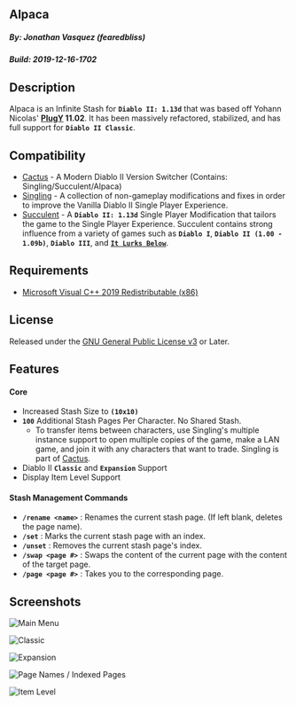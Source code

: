 ## Alpaca
##### By: Jonathan Vasquez (fearedbliss)
##### Build: 2019-12-16-1702

## Description

Alpaca is an Infinite Stash for **`Diablo II: 1.13d`** that was based off Yohann Nicolas'
**[PlugY](http://plugy.free.fr/en/index.html) 11.02**. It has been massively refactored,
stabilized, and has full support for **`Diablo II Classic`**.

## Compatibility

- [Cactus](https://github.com/fearedbliss/Cactus) -
  A Modern Diablo II Version Switcher (Contains: Singling/Succulent/Alpaca)
- [Singling](https://github.com/fearedbliss/Cactus/blob/master/README-SINGLING.md) -
  A collection of non-gameplay modifications and fixes in
  order to improve the Vanilla Diablo II Single Player Experience.
- [Succulent](https://github.com/fearedbliss/Cactus/blob/master/README-SUCCULENT.md) -
  A **`Diablo II: 1.13d`** Single Player Modification that tailors the game to the
  Single Player Experience. Succulent contains strong influence from a variety of
  games such as **`Diablo I`**, **`Diablo II (1.00 - 1.09b)`**, **`Diablo III`**,
  and **[`It Lurks Below`](http://www.itlurksbelow.com/)**.

## Requirements

- [Microsoft Visual C++ 2019 Redistributable (x86)](https://aka.ms/vs/16/release/VC_redist.x86.exe)

## License

Released under the [GNU General Public License v3](LICENSE.md) or Later.

## Features

#### Core

- Increased Stash Size to **`(10x10)`**
- **`100`** Additional Stash Pages Per Character. No Shared Stash.
    - To transfer items between characters, use Singling's multiple instance
      support to open multiple copies of the game, make a LAN game, and join it
      with any characters that want to trade. Singling is part of
      [Cactus](https://github.com/fearedbliss/Cactus).
- Diablo II **`Classic`** and **`Expansion`** Support
- Display Item Level Support

#### Stash Management Commands

- **`/rename <name>`** : Renames the current stash page. (If left blank, deletes the page name).
- **`/set`** : Marks the current stash page with an index.
- **`/unset`** : Removes the current stash page's index.
- **`/swap <page #>`** : Swaps the content of the current page with the content of the target page.
- **`/page <page #>`** : Takes you to the corresponding page.

## Screenshots

![Main Menu](https://i.imgur.com/JMHvYZg.jpg)

![Classic](https://i.imgur.com/v8vPURk.jpg)

![Expansion](https://i.imgur.com/xGNrTai.jpg)

![Page Names / Indexed Pages](https://i.imgur.com/3GF3mJ5.jpg)

![Item Level](https://i.imgur.com/jMrFhK3.jpg)